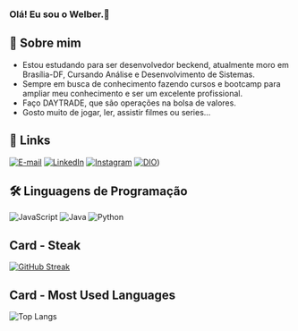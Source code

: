 
### Olá! Eu sou o Welber.👋

## 🚀 Sobre mim
- Estou estudando para ser desenvolvedor beckend, atualmente moro em Brasília-DF, Cursando Análise e Desenvolvimento de Sistemas.
- Sempre em busca de conhecimento fazendo cursos e bootcamp para ampliar meu conhecimento e ser um excelente profissional.
- Faço DAYTRADE, que são operações na bolsa de valores.
- Gosto muito de jogar, ler, assistir filmes ou series...

## 🔗 Links

[![E-mail](https://img.shields.io/badge/-Email-000?style=for-the-badge&logo=microsoft-outlook&logoColor=FFFFFF&color:FFF)](mailto:)
[![LinkedIn](https://img.shields.io/badge/-LinkedIn-000?style=for-the-badge&logo=linkedin&logoColor=FFFFFF&color:FFF)](https://www.linkedin.com/in/welberribeiro/)
[![Instagram](https://img.shields.io/badge/-Instagram-000?style=for-the-badge&logo=instagram&logoColor=FFFFFF&color:FFF)](https://www.instagram.com/welberribeir0/)
[![DIO](https://web.dio.me/favicon/favicon-32x32.png)](https://web.dio.me/users/Welber))


## 🛠 Linguagens de Programação
![JavaScript](https://img.shields.io/badge/JavaScript-000?style=for-the-badge&logo=javascript)
 ![Java](https://img.shields.io/badge/Java-000?style=for-the-badge&logo=java)
![Python](https://img.shields.io/badge/Python-000?style=for-the-badge&logo=python)

## Card - Steak

[![GitHub Streak](https://streak-stats.demolab.com/?user=welber16&theme=dark&background=000&border=FFFFFF&dates=FFFFFF)](https://git.io/streak-stats)

## Card - Most Used Languages

![Top Langs](https://github-readme-stats-git-masterrstaa-rickstaa.vercel.app/api/top-langs/?username=welber16&bg_color=000&border_color=30A3DC&title_color=FFf00FFff&text_color=FFFFFF)


